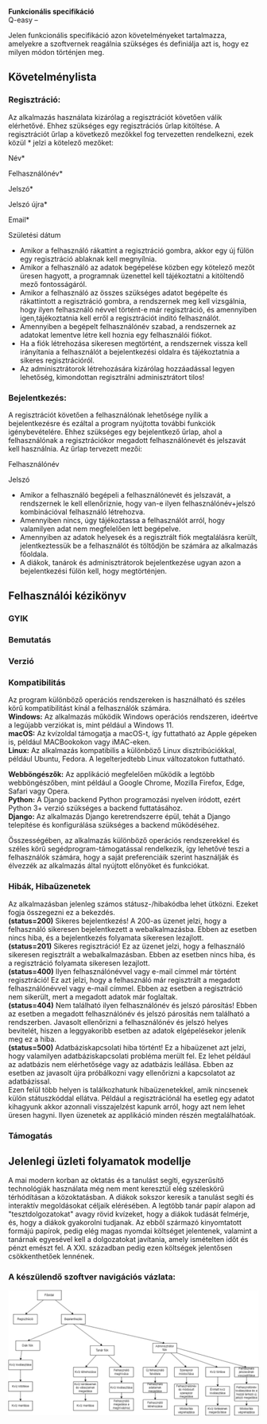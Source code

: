 <b>Funkcionális specifikáció</b>
<br />
Q-easy – <p></p>

Jelen funkcionális specifikáció azon követelményeket tartalmazza, amelyekre
a szoftvernek reagálnia szükséges és definiálja azt is, hogy ez milyen
módon történjen meg.

<h2>Követelménylista</h2>
<h3><b>Regisztráció:</b></h3>
Az alkalmazás használata kizárólag a regisztrációt követően válik elérhetővé.
Ehhez szükséges egy regisztrációs űrlap kitöltése. A regisztrációt űrlap
a következő mezőkkel fog tervezetten rendelkezni, ezek közül * jelzi a kötelező
mezőket:

Név*

Felhasználónév*

Jelszó*

Jelszó újra*

Email*

Születési dátum

* Amikor a felhasználó rákattint a regisztráció gombra, akkor egy új fülön
egy regisztráció ablaknak kell megnyílnia.
* Amikor a felhasználó az adatok begépelése közben egy kötelező mezőt üresen
hagyott, a programnak üzenettel kell tájékoztatni a kitöltendő mező fontosságáról.
* Amikor a felhasználó az összes szükséges adatot begépelte és rákattintott a
regisztráció gombra, a rendszernek meg kell vizsgálnia, hogy ilyen felhasználó
névvel történt-e már regisztráció, és amennyiben igen,tájékoztatnia kell erről
a regisztrációt indító felhasználót.
* Amennyiben a begépelt felhasználónév szabad, a rendszernek az adatokat lementve
létre kell hoznia egy felhasználói fiókot.
* Ha a fiók létrehozása sikeresen megtörtént, a rendszernek vissza kell irányítania
a felhasználót a bejelentkezési oldalra és tájékoztatnia a sikeres regisztrációról.
* Az adminisztrátorok létrehozására kizárólag hozzáadással legyen lehetőség, kimondottan
regisztrálni adminisztrátort tilos!

<h3><b>Bejelentkezés:</b></h3>
A regisztrációt követően a felhasználónak lehetősége nyílik a bejelentkezésre
és ezáltal a program nyújtotta további funkciók igénybevételére. Ehhez szükséges
egy bejelentkező űrlap, ahol a felhasználónak a regisztrációkor megadott
felhasználónevét és jelszavát kell használnia. Az űrlap tervezett mezői:

Felhasználónév

Jelszó

* Amikor a felhasználó begépeli a felhasználónevét és jelszavát, a rendszernek
le kell ellenőriznie, hogy van-e ilyen felhasználónév+jelszó kombinációval
felhasználó létrehozva.
* Amennyiben nincs, úgy tájékoztassa a felhasználót arról, hogy valamilyen adat
nem megfelelően lett begépelve.
* Amennyiben az adatok helyesek és a regisztrált fiók megtalálásra került,
jelentkeztessük be a felhasználót és töltődjön be számára az alkalmazás főoldala.
* A diákok, tanárok és adminisztrátorok bejelentkezése ugyan azon a bejelentkezési
fülön kell, hogy megtörténjen.
<h2>Felhasználói kézikönyv</h2>

<h3><b>GYIK</b></h3>

<h3><b>Bemutatás</b></h3>

<h3><b>Verzió</b></h3>

<h3><b>Kompatibilitás</b></h3>
Az program különböző operációs rendszereken is használható és széles körű kompatibilitást kínál a felhasználók számára.<br>
<b>Windows:</b> Az alkalmazás működik Windows operációs rendszeren, ideértve a legújabb verziókat is, mint például a Windows 11.<br>
<b>macOS:</b> Az kvízoldal támogatja a macOS-t, így futtatható az Apple gépeken is, például MACBookokon vagy iMAC-eken.<br>
<b>Linux:</b> Az alkalmazás kompatibilis a különböző Linux disztribúciókkal, például Ubuntu, Fedora. A legelterjedtebb Linux változatokon futtatható.<br>

<b>Webböngészők:</b> Az applikáció megfelelően működik a legtöbb webböngészőben, mint például a Google Chrome, Mozilla Firefox, Edge, Safari vagy Opera.<br>
<b>Python:</b> A Django backend Python programozási nyelven íródott, ezért Python 3+ verzió szükséges a backend futtatásához.<br>
<b>Django:</b> Az alkalmazás Django keretrendszerre épül, tehát a Django telepítése és konfigurálása szükséges a backend működéséhez.

Összességében, az alkalmazás különböző operációs rendszerekkel és széles körű segédprogram-támogatással rendelkezik, így lehetővé teszi a felhasználók számára, hogy a saját preferenciáik szerint használják és élvezzék az alkalmazás által nyújtott előnyöket és funkciókat.

<h3><b>Hibák, Hibaüzenetek</b></h3>
Az alkalmazásban jelenleg számos státusz-/hibakódba lehet ütközni. Ezeket fogja összegezni ez a bekezdés.<br>
<b>(status=200)</b> Sikeres bejelentkezés! A 200-as üzenet jelzi, hogy a felhasználó sikeresen bejelentkezett a webalkalmazásba. Ebben az esetben nincs hiba, és a bejelentkezés folyamata sikeresen lezajlott.<br>
<b>(status=201)</b> Sikeres regisztráció! Ez az üzenet jelzi, hogy a felhasználó sikeresen regisztrált a webalkalmazásban. Ebben az esetben nincs hiba, és a regisztráció folyamata sikeresen lezajlott.<br>
<b>(status=400)</b> Ilyen felhasználónévvel vagy e-mail címmel már történt regisztráció! Ez azt jelzi, hogy a felhasználó már regisztrált a megadott felhasználónévvel vagy e-mail címmel. Ebben az esetben a regisztráció nem sikerült, mert a megadott adatok már foglaltak.<br>
<b>(status=404)</b> Nem található ilyen felhasználónév és jelszó párosítás! Ebben az esetben a megadott felhasználónév és jelszó párosítás nem található a rendszerben. Javasolt ellenőrizni a felhasználónév és jelszó helyes bevitelét, hiszen a leggyakoribb esetben az adatok elgépelésekor jelenik meg ez a hiba.<br>
<b>(status=500)</b> Adatbáziskapcsolati hiba történt! Ez a hibaüzenet azt jelzi, hogy valamilyen adatbáziskapcsolati probléma merült fel. Ez lehet például az adatbázis nem elérhetősége vagy az adatbázis leállása. Ebben az esetben az javasolt újra próbálkozni vagy ellenőrizni a kapcsolatot az adatbázissal.<br>
Ezen felül több helyen is találkozhatunk hibaüzenetekkel, amik nincsenek külön státuszkóddal ellátva. Például a regisztrációnál ha esetleg egy adatot kihagyunk akkor azonnali visszajelzést kapunk arról, hogy azt nem lehet üresen hagyni. Ilyen üzenetek az applikáció minden részén megtalálhatóak.

<h3><b>Támogatás</b></h3>

<h2>Jelenlegi üzleti folyamatok modellje</h2>

A mai modern korban az oktatás és a tanulást segíti, egyszerűsítő technológiák használata
még nem ment keresztül elég széleskörű térhódításan a közoktatásban. A diákok sokszor keresik
a tanulást segíti és interaktív megoldásokat céljaik elérésében. A legtöbb tanár papír alapon
ad "tesztdolgozatokat" avagy rövid kvízeket, hogy a diákok tudását felmérje, és, hogy a diákok
gyakorolni tudjanak. Az ebből származó kinyomtatott formájú papírok, pedig elég magas nyomdai
költséget jelentenek, valamint a tanárnak egyesével kell a dolgozatokat javítania, amely ismételten
időt és pénzt emészt fel. A XXI. században pedig ezen költségek jelentősen csökkenthetőek lennének.


<h3><b>A készülendő szoftver navigációs vázlata:</b></h3>


![Navigációs vázlat](./Diagramms/navigacios_vazlat.png)